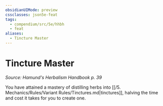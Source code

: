 ```yaml
---
obsidianUIMode: preview
cssclasses: json5e-feat
tags:
  - compendium/src/5e/hhbh
  - feat
aliases:
  - Tincture Master
---
```

# Tincture Master
*Source: Hamund's Herbalism Handbook p. 39*  

You have attained a mastery of distilling herbs into [[/5. Mechanics/Rules/Variant Rules/Tinctures.md\|tinctures]], halving the time and cost it takes for you to create one.
